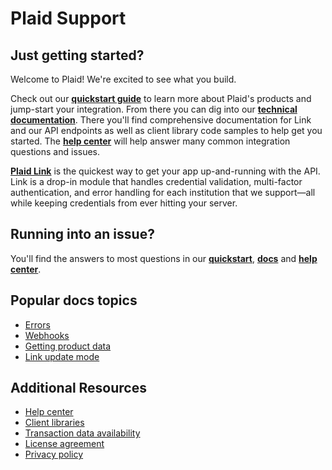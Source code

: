 # Plaid Support

## Just getting started?

Welcome to Plaid! We're excited to see what you build.

Check out our [**quickstart guide**][quickstart] to learn more about Plaid's products and jump-start your integration. From there you can dig into our [**technical documentation**][api-docs]. There you'll find comprehensive documentation for Link and our API endpoints as well as client library code samples to help get you started. The [**help center**][help-center] will help answer many common integration questions and issues.

[**Plaid Link**][link-blog-post] is the quickest way to get your app up-and-running with the API. Link is a drop-in module that handles credential validation, multi-factor authentication, and error handling for each institution that we support—all while keeping credentials from ever hitting your server.

## Running into an issue?

You'll find the answers to most questions in our [**quickstart**][quickstart], [**docs**][api-docs] and [**help center**][help-center].

## Popular docs topics

- [Errors][errors]
- [Webhooks][webhooks]
- [Getting product data][item-product-access] 
- [Link update mode][link-update-mode]

## Additional Resources

 - [Help center][help-center]
 - [Client libraries][resources]
 - [Transaction data availability][data-availability]
 - [License agreement][license]
 - [Privacy policy][privacy-policy]

[api-docs]: https://plaid.com/docs/api/
[dashboard-support]: https://dashboard.plaid.com/support/new
[data-availability]: data-availability.md
[errors]: https://plaid.com/docs/api#errors
[help-center]: https://support.plaid.com
[item-product-access]: https://plaid.com/docs/api#item-product-access
[license]: https://plaid.com/legal
[link-blog-post]: https://blog.plaid.com/plaid-link/
[link-update-mode]: https://plaid.com/docs/api#updating-items-via-link
[privacy-policy]: https://plaid.com/legal/#privacy-policy
[quickstart]: https://plaid.com/docs/quickstart
[resources]: https://plaid.com/docs/resources
[webhooks]: https://plaid.com/docs/api#webhooks
